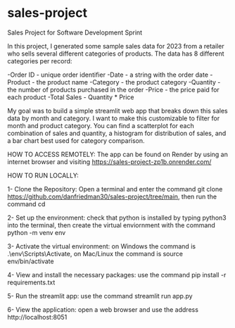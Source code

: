 # sales-project
Sales Project for Software Development Sprint

In this project, I generated some sample sales data for 2023 from a retailer who sells several different categories of products. The data has 8 different categories per record:

-Order ID - unique order identifier
-Date - a string with the order date
-Product - the product name
-Category - the product category
-Quantity - the number of products purchased in the order
-Price - the price paid for each product
-Total Sales - Quantity * Price

My goal was to build a simple streamlit web app that breaks down this sales data by month and category. I want to make this customizable to filter for month and product category. You can find a scatterplot for each combination of sales and quantity, a histogram for distribution of sales, and a bar chart best used for category comparison.



HOW TO ACCESS REMOTELY:
The app can be found on Render by using an internet browser and visiting https://sales-project-zp1b.onrender.com/

HOW TO RUN LOCALLY:

1- Clone the Repository: Open a terminal and enter the command git clone https://github.com/danfriedman30/sales-project/tree/main, then run the command cd <directory with the repository>

2- Set up the environment: check that python is installed by typing python3 into the terminal, then create the virtual enviornment with the command python -m venv env

3- Activate the virtual environment: on Windows the command is .\env\Scripts\Activate, on Mac/Linux the command is source env/bin/activate

4- View and install the necessary packages: use the command pip install -r requirements.txt

5- Run the streamlit app: use the command streamlit run app.py

6- View the application: open a web browser and use the address http://localhost:8051
